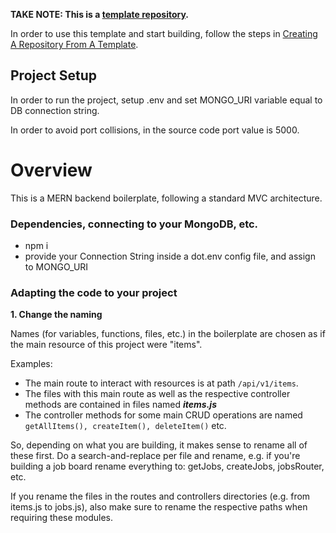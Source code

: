 **TAKE NOTE: This is a [template repository](https://docs.github.com/en/repositories/creating-and-managing-repositories/creating-a-template-repository#about-template-repositories).**

In order to use this template and start building, follow the steps in [Creating A Repository From A Template](https://docs.github.com/en/repositories/creating-and-managing-repositories/creating-a-repository-from-a-template).

## Project Setup

In order to run the project, setup .env and set MONGO_URI variable equal to DB connection string.

In order to avoid port collisions, in the source code port value is 5000.

# Overview

This is a MERN backend boilerplate, following a standard MVC architecture.

### Dependencies, connecting to your MongoDB, etc.

- npm i
- provide your Connection String inside a dot.env config file, and assign to MONGO_URI

### Adapting the code to your project

**1. Change the naming**

Names (for variables, functions, files, etc.) in the boilerplate are chosen as if the main resource of this project were "items".

Examples:

- The main route to interact with resources is at path `/api/v1/items`.
- The files with this main route as well as the respective controller methods are contained in files named **_items.js_**
- The controller methods for some main CRUD operations are named `getAllItems(), createItem(), deleteItem()` etc.

So, depending on what you are building, it makes sense to rename all of these first.
Do a search-and-replace per file and rename, e.g. if you're building a job board rename everything to: getJobs, createJobs, jobsRouter, etc.

If you rename the files in the routes and controllers directories (e.g. from items.js to jobs.js), also make sure to rename the respective paths when requiring these modules.
